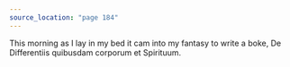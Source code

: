 ```yaml
---
source_location: "page 184"
---
```

This morning as I lay in my bed it cam into my fantasy to write a boke, De
Differentiis quibusdam corporum et Spirituum.
